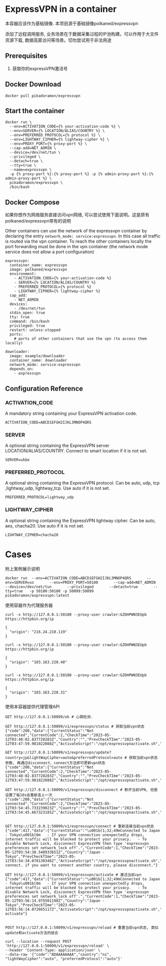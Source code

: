 # ExpressVPN in a container

本容器应该作为基础镜像. 本项目源于基础镜像polkaned/expressvpn

添加了远程调用服务, 业务场景在于数据采集过程的IP池构建。可以作用于大文件资源下载, 数据高匿访问等场景。切勿尝试用于非法用途



## Prerequisites

1. 获取你的expressVPN激活号

## Docker Download

`docker pull pikadoramon/expressvpn`

## Start the container

    docker run \
      --env=ACTIVATION_CODE={% your-activation-code %} \
      --env=SERVER={% LOCATION/ALIAS/COUNTRY %} \
      --env=PREFERRED_PROTOCOL={% protocol %} \
      --env=LIGHTWAY_CIPHER={% lightway-cipher %} \
      --env=PROXY_PORT={% proxy-port %} \
      --cap-add=NET_ADMIN \
      --device=/dev/net/tun \
      --privileged \
      --detach=true \
      --tty=true \
      --name=expressvpn \
      -p {% proxy-port %}:{% proxy-port %} -p {% admin-proxy-port %}:{% admin-proxy-port %} \
      pikadoramon/expressvpn \
      /bin/bash


## Docker Compose
如果你想作为网络服务直接访问vpn网络, 可以尝试使用下面说明。这是原有polkaned/expressvpn带有的说明

Other containers can use the network of the expressvpn container by declaring the entry `network_mode: service:expressvpn`.
In this case all traffic is routed via the vpn container. To reach the other containers locally the port forwarding must be done in the vpn container (the network mode service does not allow a port configuration)

  ```
  expressvpn:
    container_name: expressvpn
    image: polkaned/expressvpn
    environment:
      - ACTIVATION_CODE={% your-activation-code %}
      - SERVER={% LOCATION/ALIAS/COUNTRY %}
      - PREFERRED_PROTOCOL={% protocol %}
      - LIGHTWAY_CIPHER={% lightway-cipher %}
    cap_add:
      - NET_ADMIN
    devices: 
      - /dev/net/tun
    stdin_open: true
    tty: true
    command: /bin/bash
    privileged: true
    restart: unless-stopped
    ports:
      # ports of other containers that use the vpn (to access them locally)
  
  downloader:
    image: example/downloader
    container_name: downloader
    network_mode: service:expressvpn
    depends_on:
      - expressvpn
  ```

## Configuration Reference

### ACTIVATION_CODE
A mandatory string containing your ExpressVPN activation code.

`ACTIVATION_CODE=ABCD1EFGH2IJKL3MNOP4QRS`

### SERVER
A optional string containing the ExpressVPN server LOCATION/ALIAS/COUNTRY. Connect to smart location if it is not set.

`SERVER=ukbe`

### PREFERRED_PROTOCOL
A optional string containing the ExpressVPN protocol. Can be auto, udp, tcp ,lightway_udp, lightway_tcp. Use auto if it is not set.

`PREFERRED_PROTOCOL=lightway_udp`

### LIGHTWAY_CIPHER
A optional string containing the ExpressVPN lightway cipher. Can be auto, aes, chacha20. Use auto if it is not set.

`LIGHTWAY_CIPHER=chacha20`

# Cases
附上案例展示说明

```
docker run  --env=ACTIVATION_CODE=ABCD1EFGH2IJKL3MNOP4QRS       --env=SERVER=us       --env=PROXY_PORT=50100       --cap-add=NET_ADMIN       --device=/dev/net/tun       --privileged       --detach=true       --tty=true   -p 50100:50100 -p 50099:50099   pikadoramon/expressvpn:latest
```

使用容器作为代理服务器
```
curl -x http://127.0.0.1:50100 --proxy-user crawler:GZOHPWN3EUpb https://httpbin.org/ip

{
  "origin": "216.24.210.119"
}

curl -x http://127.0.0.1:50100 --proxy-user crawler:GZOHPWN3EUpb https://httpbin.org/ip

{
  "origin": "103.163.220.48"
}

curl -x http://127.0.0.1:50100 --proxy-user crawler:GZOHPWN3EUpb https://httpbin.org/ip

{
  "origin": "103.163.220.31"
}

```

使用本容器提供代理管理API
```
GET http://127.0.0.1:50099/ok # 心跳检测.

GET http://127.0.0.1:50099/v1/expressvpn/status # 获取当前vpn状态
{"code":200,"data":{"CurrentStatus":"Not connected","CurrentCode":2,"CheckTime":"2023-05-12T03:48:02.837728283Z","Country":"","PrevCheckTIme":"2023-05-12T03:47:59.981022088Z","ActivateScript":"/opt/expressvpnactivate.sh","LightWayCipher":"auto","PreferredProtocol":"auto","Connecting":false},"msg":"succ"}

GET http://127.0.0.1:50099/v1/expressvpn/update?country=jp&lightWayCipher=auto&preferredProtocol=auto # 获取当前vpn状态参数, 再通过disconnect、connect方法即可更新vpn状态
{"code":200,"data":{"CurrentStatus":"Not connected","CurrentCode":2,"CheckTime":"2023-05-12T03:48:02.837728283Z","Country":"","PrevCheckTIme":"2023-05-12T03:47:59.981022088Z","ActivateScript":"/opt/expressvpnactivate.sh","LightWayCipher":"auto","PreferredProtocol":"auto","Connecting":false},"msg":"succ"}

GET http://127.0.0.1:50099/v1/expressvpn/disconnect # 断开当前VPN, 但是设置了每10s会重新连上一次
{"code":200,"data":{"CurrentStatus":"Not connected","CurrentCode":2,"CheckTime":"2023-05-12T03:54:45.733239023Z","Country":"","PrevCheckTIme":"2023-05-12T03:54:45.667323185Z","ActivateScript":"/opt/expressvpnactivate.sh","LightWayCipher":"auto","PreferredProtocol":"auto","Connecting":false},"msg":"succ"}


GET http://127.0.0.1:50099/v1/expressvpn/connect # 重新连接当前vpn状态
{"code":417,"data":{"CurrentStatus":"\u001b[1;32;49mConnected to Japan - Tokyo\u001b[0m   - If your VPN connection unexpectedly drops, internet traffic will be blocked to protect your privacy.   - To disable Network Lock, disconnect ExpressVPN then type 'expressvpn preferences set network_lock off'.","CurrentCode":1,"CheckTime":"2023-05-12T03:54:38.548933651Z","Country":"Japan - Tokyo","PrevCheckTIme":"2023-05-12T03:54:34.078130346Z","ActivateScript":"/opt/expressvpnactivate.sh","LightWayCipher":"auto","PreferredProtocol":"auto","Connecting":false},"msg":"already connect. if you want to connect another country, please disconnect."}

GET http://127.0.0.1:50099/v1/expressvpn/activate # 激活当前vpn
{"code":417,"data":{"CurrentStatus":"\u001b[1;32;49mConnected to Japan - Tokyo\u001b[0m   - If your VPN connection unexpectedly drops, internet traffic will be blocked to protect your privacy.   - To disable Network Lock, disconnect ExpressVPN then type 'expressvpn preferences set network_lock off'.","CurrentCode":1,"CheckTime":"2023-05-12T03:56:14.975501198Z","Country":"Japan - Tokyo","PrevCheckTIme":"2023-05-12T03:56:14.072665117Z","ActivateScript":"/opt/expressvpnactivate.sh","LightWayCipher":"auto","PreferredProtocol":"auto","Connecting":false},"msg":"already activate"}


POST http://127.0.0.1:50099/v1/expressvpn/reload # 重置当前vpn状态, 类似update和activate方法的结合

curl --location --request POST 'http://127.0.0.1:50099/v1/expressvpn/reload' \
--header 'Content-Type: application/json' \
--data-raw '{"code":"ADAAAAAAAA","country":"nz", "lightWayCipher":"auto", "preferredProtocol":"auto"}'

```